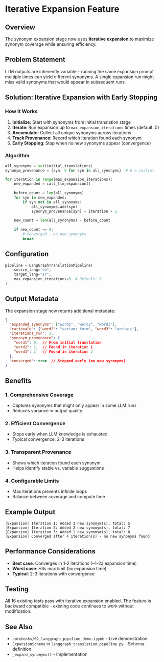 # Iterative Expansion Feature

## Overview

The synonym expansion stage now uses **iterative expansion** to maximize synonym coverage while ensuring efficiency.

## Problem Statement

LLM outputs are inherently variable - running the same expansion prompt multiple times can yield different synonyms. A single expansion run might miss valid synonyms that would appear in subsequent runs.

## Solution: Iterative Expansion with Early Stopping

### How It Works

1. **Initialize**: Start with synonyms from initial translation stage
2. **Iterate**: Run expansion up to `max_expansion_iterations` times (default: 5)
3. **Accumulate**: Collect all unique synonyms across iterations
4. **Track Provenance**: Record which iteration found each synonym
5. **Early Stopping**: Stop when no new synonyms appear (convergence)

### Algorithm

```python
all_synonyms = set(initial_translations)
synonym_provenance = {syn: 0 for syn in all_synonyms}  # 0 = initial

for iteration in range(max_expansion_iterations):
    new_expanded = call_llm_expansion()
    
    before_count = len(all_synonyms)
    for syn in new_expanded:
        if syn not in all_synonyms:
            all_synonyms.add(syn)
            synonym_provenance[syn] = iteration + 1
    
    new_count = len(all_synonyms) - before_count
    
    if new_count == 0:
        # Converged - no new synonyms
        break
```

## Configuration

```python
pipeline = LangGraphTranslationPipeline(
    source_lang="en",
    target_lang="sr",
    max_expansion_iterations=5  # Default: 5
)
```

## Output Metadata

The expansion stage now returns additional metadata:

```json
{
  "expanded_synonyms": ["word1", "word2", "word3"],
  "rationale": {"word2": "variant form", "word3": "archaic"},
  "iterations_run": 3,
  "synonym_provenance": {
    "word1": 0,  // From initial translation
    "word2": 1,  // Found in iteration 1
    "word3": 2   // Found in iteration 2
  },
  "converged": true  // Stopped early (no new synonyms)
}
```

## Benefits

### 1. **Comprehensive Coverage**
- Captures synonyms that might only appear in some LLM runs
- Reduces variance in output quality

### 2. **Efficient Convergence**
- Stops early when LLM knowledge is exhausted
- Typical convergence: 2-3 iterations

### 3. **Transparent Provenance**
- Shows which iteration found each synonym
- Helps identify stable vs. variable suggestions

### 4. **Configurable Limits**
- Max iterations prevents infinite loops
- Balance between coverage and compute time

## Example Output

```
[Expansion] Iteration 1: Added 3 new synonym(s), total: 5
[Expansion] Iteration 2: Added 2 new synonym(s), total: 7
[Expansion] Iteration 3: Added 1 new synonym(s), total: 8
[Expansion] Converged after 4 iteration(s) - no new synonyms found
```

## Performance Considerations

- **Best case**: Converges in 1-2 iterations (~1-2x expansion time)
- **Worst case**: Hits max limit (5x expansion time)
- **Typical**: 2-3 iterations with convergence

## Testing

All 16 existing tests pass with iterative expansion enabled. The feature is backward compatible - existing code continues to work without modification.

## See Also

- `notebooks/02_langgraph_pipeline_demo.ipynb` - Live demonstration
- `ExpansionSchema` in `langgraph_translation_pipeline.py` - Schema definition
- `_expand_synonyms()` - Implementation
